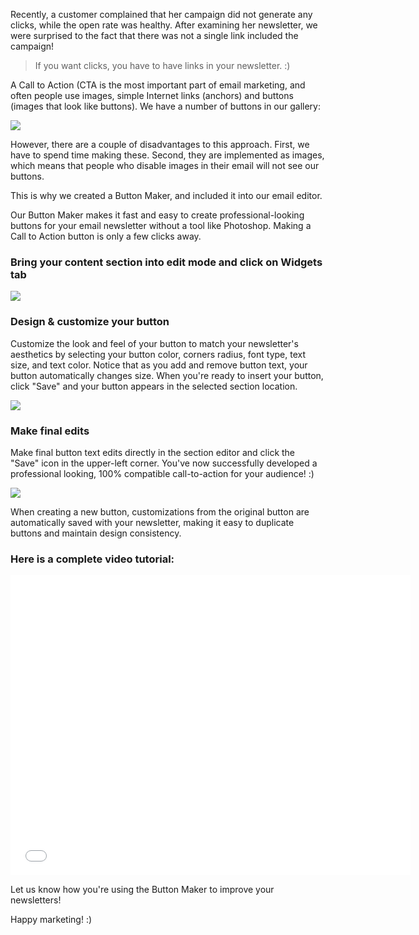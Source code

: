 
Recently, a customer complained that her campaign did not generate any
clicks, while the open rate was healthy. After examining her newsletter,
we were surprised to the fact that there was not a single link included
the campaign!

> If you want clicks, you have to have links in your newsletter. :)

A Call to Action (CTA is the most important part of email marketing, and
often people use images, simple Internet links (anchors) and buttons
(images that look like buttons). We have a number of buttons in our
gallery:

![](/blog/images/2013/Selection_999495.png)

However, there are a couple of disadvantages to this approach. First, we
have to spend time making these. Second, they are implemented as images,
which means that people who disable images in their email will not see
our buttons.

This is why we created a Button Maker, and included it into our email
editor.

Our Button Maker makes it fast and easy to create professional-looking
buttons for your email newsletter without a tool like Photoshop. Making
a Call to Action button is only a few clicks away.

###  Bring your content section into edit mode and click on Widgets tab

![](/blog/images/2013/Selection_999496.png )

### Design & customize your button

Customize the look and feel of
your button to match your newsletter&apos;s aesthetics by selecting your
button color, corners radius, font type, text size, and text color.
Notice that as you add and remove button text, your button
automatically changes size. When you&apos;re ready to insert your button,
click "Save" and your button appears in the selected section
location.

![](/blog/images/2013/Selection_999497.png )

### Make final edits

Make final button text edits directly in the
section editor and click the "Save" icon in the upper-left corner.
You&apos;ve now successfully developed a professional looking, 100%
compatible call-to-action for your audience!
:)

![](/blog/images/2013/Selection_999498.png )


When creating a new button, customizations from the original button are
automatically saved with your newsletter, making it easy to duplicate
buttons and maintain design consistency.

### Here is a complete video tutorial:

<iframe src="//www.youtube.com/embed/hUC-pS1lOHI" height="480" width="640" allowfullscreen frameborder="0"></iframe>

Let us know how you&apos;re using the Button Maker to improve your
newsletters!

Happy marketing! :)

